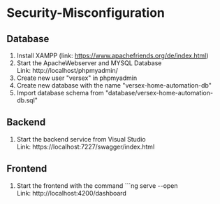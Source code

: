 # Security-Misconfiguration

## Database
1. Install XAMPP (link: https://www.apachefriends.org/de/index.html)
2. Start the ApacheWebserver and MYSQL Database <br>
Link: http://localhost/phpmyadmin/
3. Create new user "versex" in phpmyadmin
4. Create new database with the name "versex-home-automation-db"
5. Import database schema from "database/versex-home-automation-db.sql"

## Backend
1. Start the backend service from Visual Studio <br>
Link: https://localhost:7227/swagger/index.html

## Frontend
1. Start the frontend with the command ```ng serve --open <br>
Link: http://localhost:4200/dashboard
